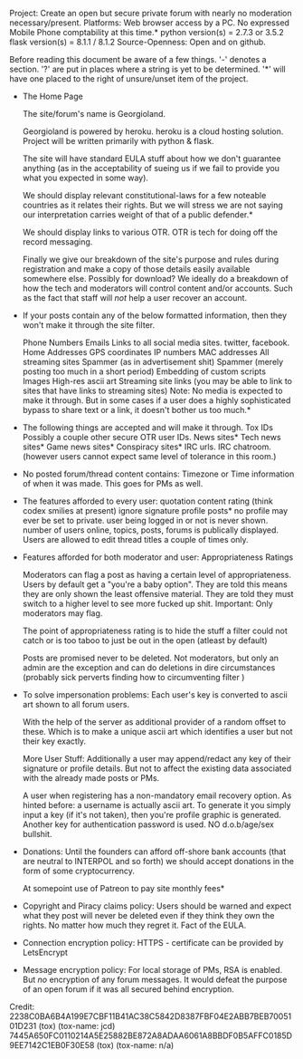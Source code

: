 Project: Create an open but secure private forum with nearly no moderation necessary/present.
Platforms: Web browser access by a PC. No expressed Mobile Phone comptability at this time.*
python version(s) = 2.7.3 or 3.5.2
flask version(s) = 8.1.1 / 8.1.2
Source-Openness: Open and on github.

Before reading this document be aware of a few things. 
'-' denotes a section.
'?' are put in places where a string is yet to be determined.
'*' will have one placed to the right of unsure/unset item of the project.

- The Home Page

  The site/forum's name is Georgioland.

  Georgioland is powered by heroku.
  heroku is a cloud hosting solution.
  Project will be written primarily with python & flask.

  The site will have standard EULA stuff about how we don't guarantee anything (as in the acceptability of sueing us if we fail to provide you what you expected in some way).

  We should display relevant constitutional-laws for a few noteable countries as it relates their rights. But we will stress we are not saying our interpretation carries weight of that of a public defender.*

  We should display links to various OTR. OTR is tech for doing off the record messaging.

  Finally we give our breakdown of the site's purpose and rules during registration and make a copy of those details easily available somewhere else. Possibly for download? We ideally do a breakdown of how the tech and moderators will control content and/or accounts. Such as the fact that staff will *not* help a user recover an account.


- If your posts contain any of the below formatted information, then they won't make it through the site filter.

  Phone Numbers
  Emails
  Links to all social media sites. twitter, facebook. 
  Home Addresses
  GPS coordinates
  IP numbers
  MAC addresses
  All streaming sites
  Spammer (as in advertisement shit)
  Spammer (merely posting too much in a short period)
  Embedding of custom scripts
  Images
  High-res ascii art
  Streaming site links (you may be able to link to sites that have links to streaming sites)
  Note: No media is expected to make it through. 
  But in some cases if a user does a highly sophisticated bypass to share text or a link, it doesn't bother us too much.*


- The following things are accepted and will make it through.
  Tox IDs
  Possibly a couple other secure OTR user IDs.
  News sites*
  Tech news sites*
  Game news sites*
  Conspiracy sites*
  IRC urls.
  IRC chatroom. (however users cannot expect same level of tolerance in this room.) 

- No posted forum/thread content contains:
  Timezone or Time information of when it was made. This goes for PMs as well.


- The features afforded to every user:
  quotation
  content rating (think codex smilies at present)
  ignore
  signature
  profile posts*
  no profile may ever be set to private.
  user being logged in or not is never shown.
  number of users online, topics, posts, forums is publically displayed.
  Users are allowed to edit thread titles a couple of times only.

- Features afforded for both moderator and user:
  Appropriateness Ratings

  Moderators can flag a post as having a certain level of appropriateness. Users by default get
  a "you're a baby option". They are told this means they are only shown the least offensive material. They are told they must switch to a higher level to see more fucked up shit. Important: Only moderators may flag. 

  The point of appropriateness rating is to hide the stuff a filter could not catch or is too taboo to just be out in the open (atleast by default)

  Posts are promised never to be deleted. Not moderators, but only an admin are the exception and can do deletions in dire circumstances (probably sick perverts finding how to circumventing filter )


- To solve impersonation problems:
  Each user's key is converted to ascii art shown to all forum users. 

  With the help of the server as additional provider of a random offset to these. Which is to make a unique ascii art which identifies a user but not their key exactly. 

  More User Stuff:
  Additionally a user may append/redact any key of their signature or profile details. But not to affect the existing data associated with the already made posts or PMs.

  A user when registering has a non-mandatory email recovery option. As hinted before: a username is actually ascii art. To generate it you simply input a key (if it's not taken), then you're profile graphic is generated. Another key for authentication password is used. NO d.o.b/age/sex bullshit.


- Donations:
  Until the founders can afford off-shore bank accounts (that are neutral to INTERPOL and so forth) we should accept donations in the form of some cryptocurrency.

  At somepoint use of Patreon to pay site monthly fees*

- Copyright and Piracy claims policy:
  Users should be warned and expect what they post will never be deleted even if they think they own the rights. No matter how much they regret it. Fact of the EULA.


- Connection encryption policy:
  HTTPS - certificate can be provided by LetsEncrypt

- Message encryption policy:
  For local storage of PMs, RSA is enabled. But *no* encryption of any forum messages. It would defeat the purpose of an open forum if it was all secured behind encryption.

Credit:
2238C0BA6B4A199E7CBF11B41AC38C5842D8387FBF04E2ABB7BEB7005101D231 (tox) (tox-name: jcd)
7445A650FC0110214A5E25882BE872A8ADAA6061A8BBDF0B5AFFC0185D9EE7142C1EB0F30E58 (tox) (tox-name: n/a)



